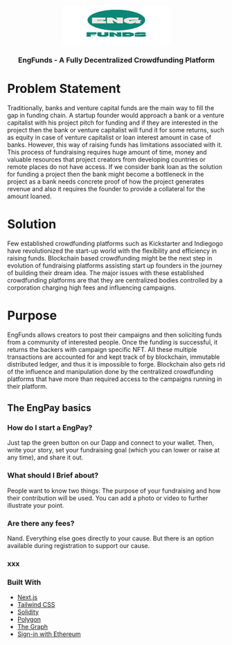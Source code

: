 <div id="top"></div>
<br />

<div align="center" className="bg-white">
  <a href="https://github.com/EngPay/">
    <img className="bg-white" src="logo.png" alt="Logo" width="250" height="90">
  </a>

<h3 align="center">EngFunds - A Fully Decentralized Crowdfunding Platform</h3>
  
</div>

# Problem Statement 

Traditionally, banks and venture capital funds are the main way to fill the gap in funding chain. A startup founder would approach a bank or a venture capitalist with his project pitch for funding and if they are interested in the project then the bank or venture capitalist will fund it for some returns, such as equity in case of venture capitalist or loan interest amount in case of banks. However, this way of raising funds has limitations associated with it. This process of fundraising requires huge amount of time, money and valuable resources that project creators from developing countries or remote places do not have access. If we consider bank loan as the solution for funding a project then the bank might become a bottleneck in the project as a bank needs concrete proof of how the project generates revenue and also it requires the founder to provide a collateral for the amount loaned.

# Solution 

Few established crowdfunding platforms such as Kickstarter and Indiegogo have revolutionized the start-up world with the flexibility and efficiency in raising funds. Blockchain based crowdfunding might be the next step in evolution of fundraising platforms assisting start up founders in the journey of building their dream idea. The major issues with these established crowdfunding platforms are that they are centralized bodies controlled by a corporation charging high fees and influencing campaigns. 

# Purpose 

EngFunds allows creators to post their campaigns and then soliciting funds from a community of interested people. Once the funding is successful, it returns the backers with campaign specific NFT. All these multiple transactions are accounted for and kept track of by blockchain, immutable distributed ledger, and thus it is impossible to forge. Blockchain also gets rid of the influence and manipulation done by the centralized crowdfunding platforms that have more than required access to the campaigns running in their platform.

## The EngPay basics
### How do I start a EngPay?
Just tap the green button on our Dapp and connect to your wallet. Then, write your story, set your fundraising goal (which you can lower or raise at any time), and share it out.

### What should I Brief about?
People want to know two things: The purpose of your fundraising and how their contribution will be used. You can add a photo or video to further illustrate your point.

### Are there any fees?
Nand. Everything else goes directly to your cause.
But there is an option available during registration to support our cause. 

### xxx

### Built With

- [Next.js](https://nextjs.org/docs)
- [Tailwind CSS](https://tailwindcss.com/)
- [Solidity](https://soliditylang.org/)
- [Polygon](https://polygon.technology/)
- [The Graph](https://thegraph.com/en/)
- [Sign-in with Ethereum](https://login.xyz/)
